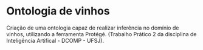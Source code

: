 # Ontologia de vinhos
 Criação de uma ontologia capaz de realizar inferência no domínio de vinhos, utilizando a ferramenta Protégé. (Trabalho Prático 2 da disciplina de Inteligência Artifical - DCOMP - UFSJ).
